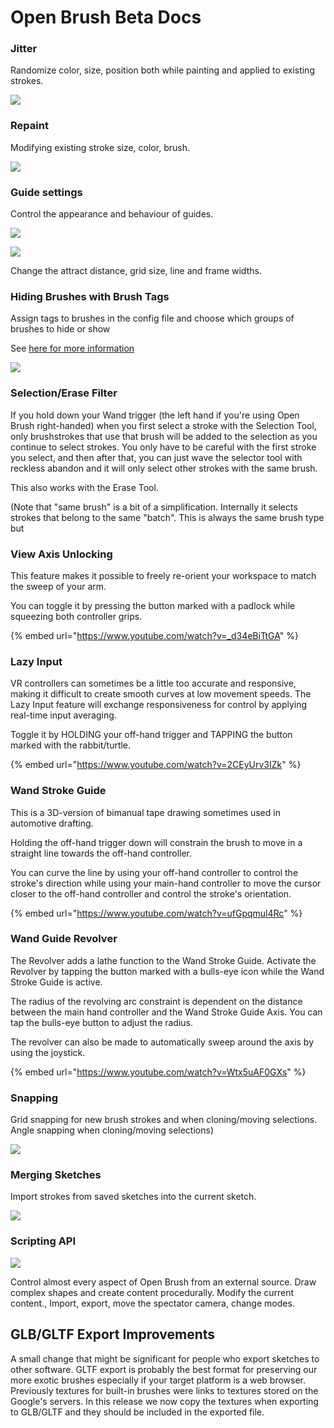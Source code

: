 # Open Brush Beta Docs

### Jitter <a href="#_lnka1z4mzei7" id="_lnka1z4mzei7"></a>

Randomize color, size, position both while painting and applied to existing strokes.

![](../.gitbook/assets/0)

### Repaint <a href="#_3vhyqt3524ll" id="_3vhyqt3524ll"></a>

Modifying existing stroke size, color, brush.

![](<../.gitbook/assets/1 (1)>)

### Guide settings <a href="#_8pqxozpy6zng" id="_8pqxozpy6zng"></a>

Control the appearance and behaviour of guides.

![](../.gitbook/assets/2)

![](../.gitbook/assets/3)

Change the attract distance, grid size, line and frame widths.

### Hiding Brushes with Brush Tags <a href="#_yzlb2bab7mx9" id="_yzlb2bab7mx9"></a>

Assign tags to brushes in the config file and choose which groups of brushes to hide or show

See [here for more information](../alternate-and-experimental-builds/upcoming-beta-release/hiding-brushes-with-brush-tags.md)

![](../.gitbook/assets/4)

### Selection/Erase Filter <a href="#_yv25takdqgzd" id="_yv25takdqgzd"></a>

If you hold down your Wand trigger (the left hand if you're using Open Brush right-handed) when you first select a stroke with the Selection Tool, only brushstrokes that use that brush will be added to the selection as you continue to select strokes. You only have to be careful with the first stroke you select, and then after that, you can just wave the selector tool with reckless abandon and it will only select other strokes with the same brush.

This also works with the Erase Tool.

(Note that "same brush" is a bit of a simplification. Internally it selects strokes that belong to the same "batch". This is always the same brush type but

### View Axis Unlocking <a href="#_la31jnra3xq0" id="_la31jnra3xq0"></a>

This feature makes it possible to freely re-orient your workspace to match the sweep of your arm.

You can toggle it by pressing the button marked with a padlock while squeezing both controller grips.

{% embed url="https://www.youtube.com/watch?v=_d34eBiTtGA" %}

### Lazy Input <a href="#_ddz4xs77xmp9" id="_ddz4xs77xmp9"></a>

VR controllers can sometimes be a little too accurate and responsive, making it difficult to create smooth curves at low movement speeds. The Lazy Input feature will exchange responsiveness for control by applying real-time input averaging.

Toggle it by HOLDING your off-hand trigger and TAPPING the button marked with the rabbit/turtle.

{% embed url="https://www.youtube.com/watch?v=2CEyUrv3IZk" %}

### Wand Stroke Guide <a href="#_496rvkdaqngj" id="_496rvkdaqngj"></a>

This is a 3D-version of bimanual tape drawing sometimes used in automotive drafting.

Holding the off-hand trigger down will constrain the brush to move in a straight line towards the off-hand controller.

You can curve the line by using your off-hand controller to control the stroke's direction while using your main-hand controller to move the cursor closer to the off-hand controller and control the stroke's orientation.

{% embed url="https://www.youtube.com/watch?v=ufGpqmul4Rc" %}

### Wand Guide Revolver <a href="#_4u7pybbggg1h" id="_4u7pybbggg1h"></a>

The Revolver adds a lathe function to the Wand Stroke Guide. Activate the Revolver by tapping the button marked with a bulls-eye icon while the Wand Stroke Guide is active.

The radius of the revolving arc constraint is dependent on the distance between the main hand controller and the Wand Stroke Guide Axis. You can tap the bulls-eye button to adjust the radius.

The revolver can also be made to automatically sweep around the axis by using the joystick.

{% embed url="https://www.youtube.com/watch?v=Wtx5uAF0GXs" %}

### Snapping <a href="#_nswr7i93typ5" id="_nswr7i93typ5"></a>

Grid snapping for new brush strokes and when cloning/moving selections. Angle snapping when cloning/moving selections)

![](../.gitbook/assets/5)

### Merging Sketches <a href="#_u3ptgwey7elf" id="_u3ptgwey7elf"></a>

Import strokes from saved sketches into the current sketch.

![](../.gitbook/assets/6)

### Scripting API <a href="#_656cnqqjniaf" id="_656cnqqjniaf"></a>

![](../.gitbook/assets/7)

Control almost every aspect of Open Brush from an external source. Draw complex shapes and create content procedurally. Modify the current content., Import, export, move the spectator camera, change modes.

## GLB/GLTF Export Improvements

A small change that might be significant for people who export sketches to other software. GLTF export is probably the best format for preserving our more exotic brushes especially if your target platform is a web browser. Previously textures for built-in brushes were links to textures stored on the Google's servers. In this release we now copy the textures when exporting to GLB/GLTF and they should be included in the exported file.
